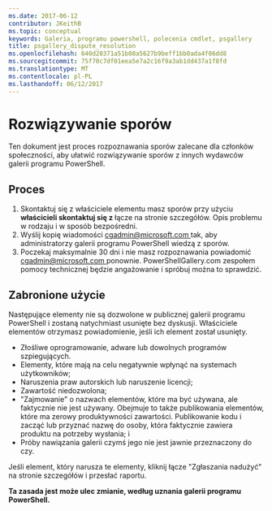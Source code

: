 ```yaml
---
ms.date: 2017-06-12
contributor: JKeithB
ms.topic: conceptual
keywords: Galeria, programu powershell, polecenia cmdlet, psgallery
title: psgallery_dispute_resolution
ms.openlocfilehash: 640d20371a51b08a5627b9beff1bb0ada4f06dd8
ms.sourcegitcommit: 75f70c7df01eea5e7a2c16f9a3ab1dd437a1f8fd
ms.translationtype: MT
ms.contentlocale: pl-PL
ms.lasthandoff: 06/12/2017
---
```

# <a name="dispute-resolution"></a>Rozwiązywanie sporów

Ten dokument jest proces rozpoznawania sporów zalecane dla członków społeczności, aby ułatwić rozwiązywanie sporów z innych wydawców galerii programu PowerShell.

## <a name="process"></a>Proces

1. Skontaktuj się z właściciele elementu masz sporów przy użyciu **właścicieli skontaktuj się z** łącze na stronie szczegółów.
Opis problemu w rodzaju i w sposób bezpośredni.
2. Wyślij kopię wiadomości [ cgadmin@microsoft.com ](mailto:cgadmin@microsoft.com) tak, aby administratorzy galerii programu PowerShell wiedzą z sporów.
3. Poczekaj maksymalnie 30 dni i nie masz rozpoznawania powiadomić [ cgadmin@microsoft.com ](mailto:cgadmin@microsoft.com) ponownie.
PowerShellGallery.com zespołem pomocy technicznej będzie angażowanie i spróbuj można to sprawdzić.


## <a name="prohibited-use"></a>Zabronione użycie

Następujące elementy nie są dozwolone w publicznej galerii programu PowerShell i zostaną natychmiast usunięte bez dyskusji.  Właściciele elementów otrzymasz powiadomienie, jeśli ich element został usunięty.

- Złośliwe oprogramowanie, adware lub dowolnych programów szpiegujących.
- Elementy, które mają na celu negatywnie wpłynąć na systemach użytkowników;
- Naruszenia praw autorskich lub naruszenie licencji;
- Zawartość niedozwolona;
- "Zajmowanie" o nazwach elementów, które ma być używana, ale faktycznie nie jest używany. Obejmuje to także publikowania elementów, które ma zerowy produktywności zawartości.
Publikowanie kodu i zacząć lub przyznać nazwę do osoby, która faktycznie zawiera produktu na potrzeby wysłania; i
- Próby nawiązania galerii czymś jego nie jest jawnie przeznaczony do czy.


Jeśli element, który narusza te elementy, kliknij łącze "Zgłaszania nadużyć" na stronie szczegółów i przesłać raportu.

**Ta zasada jest może ulec zmianie, według uznania galerii programu PowerShell.**

